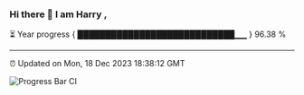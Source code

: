### Hi there 👋 I am Harry , 

⏳ Year progress { ████████████████████████████▁▁ } 96.38 %

---

⏰ Updated on Mon, 18 Dec 2023 18:38:12 GMT

![Progress Bar CI](https://github.com/duykhang68/duykhang68/workflows/Progress%20Bar%20CI/badge.svg)
